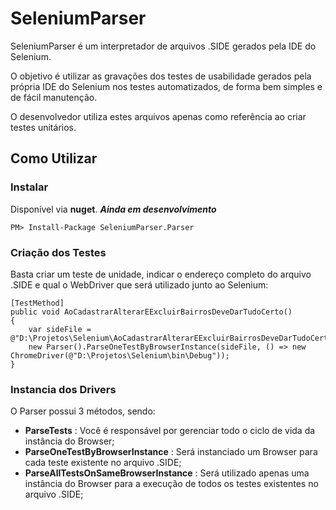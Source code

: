 # SeleniumParser

SeleniumParser é um interpretador de arquivos .SIDE gerados pela IDE do Selenium.

O objetivo é utilizar as gravações dos testes de usabilidade gerados pela própria IDE do Selenium nos testes automatizados, de forma bem simples e de fácil manutenção.

O desenvolvedor utiliza estes arquivos apenas como referência ao criar testes unitários.

## Como Utilizar ##

### Instalar ###

Disponível via **nuget**. ***Ainda em desenvolvimento***

```
PM> Install-Package SeleniumParser.Parser
```

### Criação dos Testes ###

Basta criar um teste de unidade, indicar o endereço completo do arquivo .SIDE e qual o WebDriver que será utilizado junto ao Selenium:
  
```
[TestMethod]
public void AoCadastrarAlterarEExcluirBairrosDeveDarTudoCerto()
{
	var sideFile = @"D:\Projetos\Selenium\AoCadastrarAlterarEExcluirBairrosDeveDarTudoCerto.side";
	new Parser().ParseOneTestByBrowserInstance(sideFile, () => new ChromeDriver(@"D:\Projetos\Selenium\bin\Debug"));
}
```

### Instancia dos Drivers ###

O Parser possui 3 métodos, sendo:
- **ParseTests** : Você é responsável por gerenciar todo o ciclo de vida da instância do Browser;
- **ParseOneTestByBrowserInstance** : Será instanciado um Browser para cada teste existente no arquivo .SIDE;
- **ParseAllTestsOnSameBrowserInstance** : Será utilizado apenas uma instância do Browser para a execução de todos os testes existentes no arquivo .SIDE;
